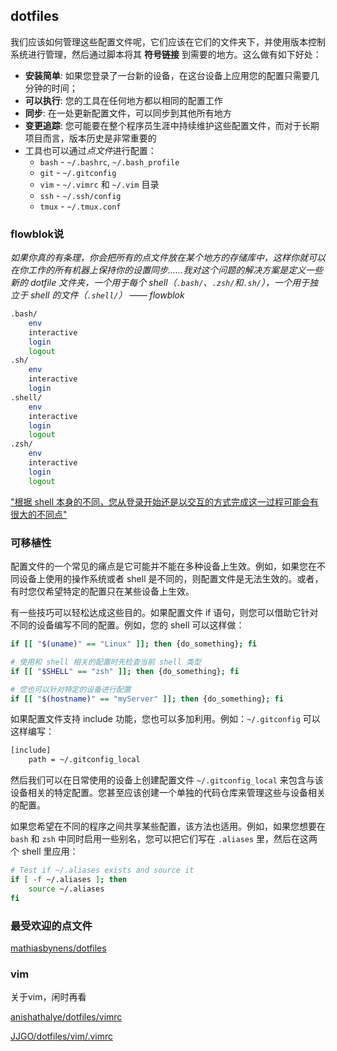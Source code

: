 ## dotfiles

我们应该如何管理这些配置文件呢，它们应该在它们的文件夹下，并使用版本控制系统进行管理，然后通过脚本将其 **符号链接** 到需要的地方。这么做有如下好处：

- **安装简单**: 如果您登录了一台新的设备，在这台设备上应用您的配置只需要几分钟的时间；
- **可以执行**: 您的工具在任何地方都以相同的配置工作
- **同步**: 在一处更新配置文件，可以同步到其他所有地方
- **变更追踪**: 您可能要在整个程序员生涯中持续维护这些配置文件，而对于长期项目而言，版本历史是非常重要的
- 工具也可以通过*点文件*进行配置：
  - `bash` - `~/.bashrc`, `~/.bash_profile`
  - `git` - `~/.gitconfig`
  - `vim` - `~/.vimrc` 和 `~/.vim` 目录
  - `ssh` - `~/.ssh/config`
  - `tmux` - `~/.tmux.conf`

### flowblok说

*如果你真的有条理，你会把所有的点文件放在某个地方的存储库中，这样你就可以在你工作的所有机器上保持你的设置同步......我对这个问题的解决方案是定义一些新的 dotfile 文件夹，一个用于每个 shell（`.bash/`、`.zsh/`和`.sh/`），一个用于独立于 shell 的文件（`.shell/`） —— flowblok*

```bash
.bash/
    env
    interactive
    login
    logout
.sh/
    env
    interactive
    login
.shell/
    env
    interactive
    login
    logout
.zsh/
    env
    interactive
    login
    logout
```

["根据 shell 本身的不同，您从登录开始还是以交互的方式完成这一过程可能会有很大的不同点"](https://blog.flowblok.id.au/2013-02/shell-startup-scripts.html)

### 可移植性

配置文件的一个常见的痛点是它可能并不能在多种设备上生效。例如，如果您在不同设备上使用的操作系统或者 shell 是不同的，则配置文件是无法生效的。或者，有时您仅希望特定的配置只在某些设备上生效。

有一些技巧可以轻松达成这些目的。如果配置文件 if 语句，则您可以借助它针对不同的设备编写不同的配置。例如，您的 shell 可以这样做：

```bash
if [[ "$(uname)" == "Linux" ]]; then {do_something}; fi

# 使用和 shell 相关的配置时先检查当前 shell 类型
if [[ "$SHELL" == "zsh" ]]; then {do_something}; fi

# 您也可以针对特定的设备进行配置
if [[ "$(hostname)" == "myServer" ]]; then {do_something}; fi
```

如果配置文件支持 include 功能，您也可以多加利用。例如：`~/.gitconfig` 可以这样编写：

```bash
[include]
    path = ~/.gitconfig_local
```

然后我们可以在日常使用的设备上创建配置文件 `~/.gitconfig_local` 来包含与该设备相关的特定配置。您甚至应该创建一个单独的代码仓库来管理这些与设备相关的配置。

如果您希望在不同的程序之间共享某些配置，该方法也适用。例如，如果您想要在 `bash` 和 `zsh` 中同时启用一些别名，您可以把它们写在 `.aliases` 里，然后在这两个 shell 里应用：

```bash
# Test if ~/.aliases exists and source it
if [ -f ~/.aliases ]; then
    source ~/.aliases
fi
```

### 最受欢迎的点文件

[mathiasbynens/dotfiles](https://github.com/mathiasbynens/dotfiles)

### vim

关于vim，闲时再看

[anishathalye/dotfiles/vimrc](https://github.com/anishathalye/dotfiles/blob/master/vimrc)

[JJGO/dotfiles/vim/.vimrc](https://github.com/JJGO/dotfiles/blob/master/vim/.vimrc)
